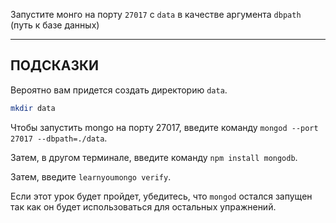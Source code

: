 Запустите монго на порту `27017` с `data` в качестве аргумента `dbpath` (путь к базе данных)

-----------------------------------------------------------
## ПОДСКАЗКИ

Вероятно вам придется создать директорию `data`.

```bash
mkdir data
```

Чтобы запустить mongo на порту 27017, введите команду 
`mongod --port 27017 --dbpath=./data`.

Затем, в другом терминале, введите команду `npm install mongodb`.

Затем, введите `learnyoumongo verify`.

Если этот урок будет пройдет, убедитесь, что `mongod` остался 
запущен так как он будет использоваться для остальных упражнений.
